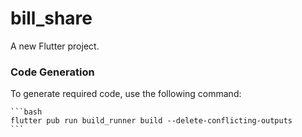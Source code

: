 # bill_share

A new Flutter project.

### Code Generation

To generate required code, use the following command:

    ```bash
    flutter pub run build_runner build --delete-conflicting-outputs
    ```